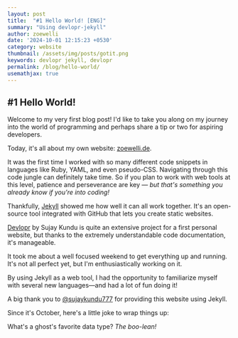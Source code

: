 ```yaml
---
layout: post
title:  "#1 Hello World! [ENG]"
summary: "Using devlopr-jekyll"
author: zoewelli
date: '2024-10-01 12:15:23 +0530'
category: website
thumbnail: /assets/img/posts/gotit.png
keywords: devlopr jekyll, devlopr
permalink: /blog/hello-world/
usemathjax: true
---
```



## #1 Hello World!

Welcome to my very first blog post! I'd like to take you along on my journey into the world of programming and perhaps share a tip or two for aspiring developers.

Today, it's all about my own website: [zoewelli.de](https://zoewelli.de).

It was the first time I worked with so many different code snippets in languages like Ruby, YAML, and even pseudo-CSS. Navigating through this code jungle can definitely take time. So if you plan to work with web tools at this level, patience and perseverance are key — *but that's something you already know if you're into coding!*

Thankfully, [Jekyll](https://docs.github.com/en/pages/setting-up-a-github-pages-site-with-jekyll/about-github-pages-and-jekyll) showed me how well it can all work together. It's an open-source tool integrated with GitHub that lets you create static websites.

[Devlopr](https://devlopr.netlify.app) by Sujay Kundu is quite an extensive project for a first personal website, but thanks to the extremely understandable code documentation, it's manageable.

It took me about a well focused weekend to get everything up and running. It's not all perfect yet, but I'm enthusiastically working on it.

By using Jekyll as a web tool, I had the opportunity to familiarize myself with several new languages—and had a lot of fun doing it!

A big thank you to [@sujaykundu777](https://github.com/sujaykundu777) for providing this website using Jekyll.


Since it's October, here's a little joke to wrap things up:

What's a ghost's favorite data type? 
*The boo-lean!*